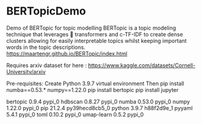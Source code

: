 # BERTopicDemo
Demo of BERTopic for topic modelling
BERTopic is a topic modeling technique that leverages 🤗 transformers and c-TF-IDF to create dense clusters allowing for easily interpretable topics whilst keeping important words in the topic descriptions.
https://maartengr.github.io/BERTopic/index.html

Requires arxiv dataset for here : https://www.kaggle.com/datasets/Cornell-University/arxiv


Pre-requisites:
Create Python 3.9.7 virtual environment
Then 
pip install numba==0.53.* numpy==1.22.0
pip install bertopic
pip install jupyter

bertopic                  0.9.4                    pypi_0
hdbscan                   0.8.27                   pypi_0
numba                     0.53.0                   pypi_0
numpy                     1.22.0                   pypi_0 
pip                       21.2.4           py39hecd8cb5_0 
python                    3.9.7                h88f2d9e_1
pyyaml                    5.4.1                    pypi_0
toml                      0.10.2                   pypi_0
umap-learn                0.5.2                    pypi_0
